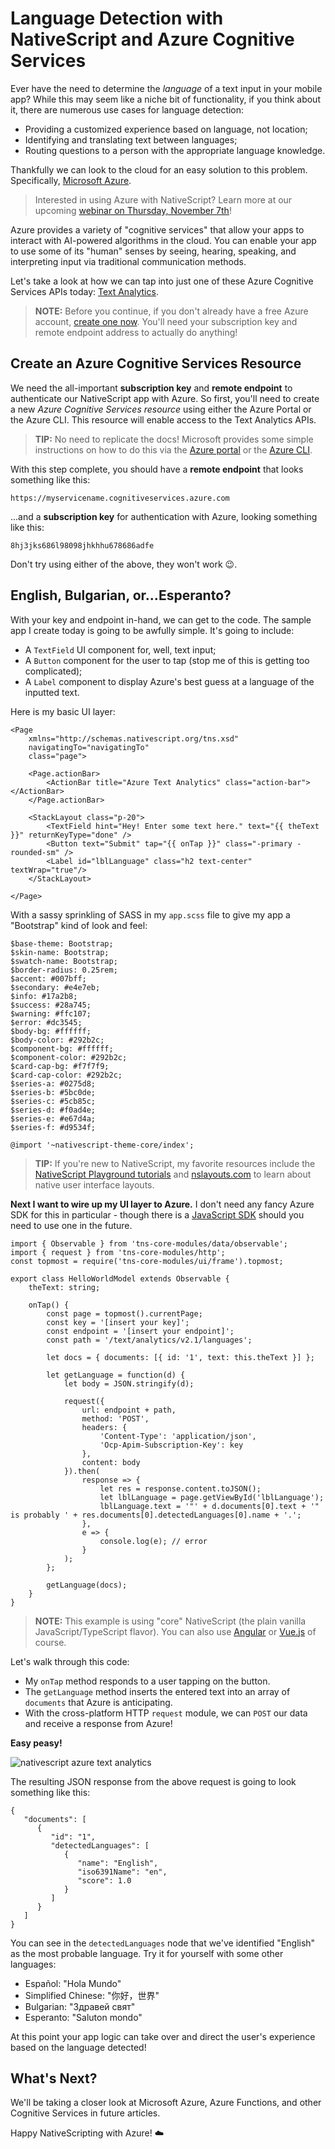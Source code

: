 # Language Detection with NativeScript and Azure Cognitive Services

Ever have the need to determine the *language* of a text input in your mobile app? While this may seem like a niche bit of functionality, if you think about it, there are numerous use cases for language detection:

- Providing a customized experience based on language, not location;
- Identifying and translating text between languages;
- Routing questions to a person with the appropriate language knowledge.

Thankfully we can look to the cloud for an easy solution to this problem. Specifically, [Microsoft Azure](https://docs.microsoft.com/en-us/azure/).

> Interested in using Azure with NativeScript? Learn more at our upcoming [webinar on Thursday, November 7th](https://attendee.gotowebinar.com/register/3325827363192779779?source=blog)!

Azure provides a variety of "cognitive services" that allow your apps to interact with AI-powered algorithms in the cloud. You can enable your app to use some of its "human" senses by seeing, hearing, speaking, and interpreting input via traditional communication methods.

Let's take a look at how we can tap into just one of these Azure Cognitive Services APIs today: [Text Analytics](https://docs.microsoft.com/en-us/azure/cognitive-services/text-analytics/overview).

> **NOTE:** Before you continue, if you don't already have a free Azure account, [create one now](https://azure.microsoft.com/en-us/free/). You'll need your subscription key and remote endpoint address to actually do anything!

## Create an Azure Cognitive Services Resource

We need the all-important **subscription key** and **remote endpoint** to authenticate our NativeScript app with Azure. So first, you'll need to create a new *Azure Cognitive Services resource* using either the Azure Portal or the Azure CLI. This resource will enable access to the Text Analytics APIs.

> **TIP:** No need to replicate the docs! Microsoft provides some simple instructions on how to do this via the [Azure portal](https://docs.microsoft.com/en-us/azure/cognitive-services/cognitive-services-apis-create-account) or the [Azure CLI](https://docs.microsoft.com/en-us/azure/cognitive-services/cognitive-services-apis-create-account-cli).

With this step complete, you should have a **remote endpoint** that looks something like this:

	https://myservicename.cognitiveservices.azure.com

...and a **subscription key** for authentication with Azure, looking something like this:

	8hj3jks686l98098jhkhhu678686adfe
	
Don't try using either of the above, they won't work 😉.

## English, Bulgarian, or...Esperanto?

With your key and endpoint in-hand, we can get to the code. The sample app I create today is going to be awfully simple. It's going to include:

- A `TextField` UI component for, well, text input;
- A `Button` component for the user to tap (stop me of this is getting too complicated);
- A `Label` component to display Azure's best guess at a language of the inputted text.

Here is my basic UI layer:

	<Page 
		xmlns="http://schemas.nativescript.org/tns.xsd" 
		navigatingTo="navigatingTo"
		class="page">
		
	    <Page.actionBar>
	        <ActionBar title="Azure Text Analytics" class="action-bar"></ActionBar>
	    </Page.actionBar>
	    
	    <StackLayout class="p-20">
			<TextField hint="Hey! Enter some text here." text="{{ theText }}" returnKeyType="done" />
	        <Button text="Submit" tap="{{ onTap }}" class="-primary -rounded-sm" />
	        <Label id="lblLanguage" class="h2 text-center" textWrap="true"/>
	    </StackLayout>
	    
	</Page>

With a sassy sprinkling of SASS in my `app.scss` file to give my app a "Bootstrap" kind of look and feel:

	$base-theme: Bootstrap;
	$skin-name: Bootstrap;
	$swatch-name: Bootstrap;
	$border-radius: 0.25rem;
	$accent: #007bff;
	$secondary: #e4e7eb;
	$info: #17a2b8;
	$success: #28a745;
	$warning: #ffc107;
	$error: #dc3545;
	$body-bg: #ffffff;
	$body-color: #292b2c;
	$component-bg: #ffffff;
	$component-color: #292b2c;
	$card-cap-bg: #f7f7f9;
	$card-cap-color: #292b2c;
	$series-a: #0275d8;
	$series-b: #5bc0de;
	$series-c: #5cb85c;
	$series-d: #f0ad4e;
	$series-e: #e67d4a;
	$series-f: #d9534f;
	
	@import '~nativescript-theme-core/index';

> **TIP:** If you're new to NativeScript, my favorite resources include the [NativeScript Playground tutorials](https://play.nativescript.org/) and [nslayouts.com](https://www.nslayouts.com/) to learn about native user interface layouts.

**Next I want to wire up my UI layer to Azure.** I don't need any fancy Azure SDK for this in particular - though there is a [JavaScript SDK](https://docs.microsoft.com/en-us/azure/javascript/) should you need to use one in the future.

	import { Observable } from 'tns-core-modules/data/observable';
	import { request } from 'tns-core-modules/http';
	const topmost = require('tns-core-modules/ui/frame').topmost;
	
	export class HelloWorldModel extends Observable {
	    theText: string;
	
	    onTap() {
	        const page = topmost().currentPage;
	        const key = '[insert your key]';
	        const endpoint = '[insert your endpoint]';
	        const path = '/text/analytics/v2.1/languages';
	
	        let docs = { documents: [{ id: '1', text: this.theText }] };
	
	        let getLanguage = function(d) {
	            let body = JSON.stringify(d);
	
	            request({
	                url: endpoint + path,
	                method: 'POST',
	                headers: {
	                    'Content-Type': 'application/json',
	                    'Ocp-Apim-Subscription-Key': key
	                },
	                content: body
	            }).then(
	                response => {
	                    let res = response.content.toJSON();
	                    let lblLanguage = page.getViewById('lblLanguage');
	                    lblLanguage.text = '"' + d.documents[0].text + '" is probably ' + res.documents[0].detectedLanguages[0].name + '.';
	                },
	                e => {
	                    console.log(e); // error
	                }
	            );
	        };
	
	        getLanguage(docs);
	    }
	}

> **NOTE:** This example is using "core" NativeScript (the plain vanilla JavaScript/TypeScript flavor). You can also use [Angular](https://www.nativescript.org/nativescript-is-how-you-build-native-mobile-apps-with-angular) or [Vue.js](https://www.nativescript.org/vue) of course.

Let's walk through this code:

- My `onTap` method responds to a user tapping on the button.
- The `getLanguage` method inserts the entered text into an array of `documents` that Azure is anticipating.
- With the cross-platform HTTP `request` module, we can `POST` our data and receive a response from Azure!

**Easy peasy!**

![nativescript azure text analytics](nativescript-azure-text-analytics.gif)

The resulting JSON response from the above request is going to look something like this:
	
	{
	   "documents": [
	      {
	         "id": "1",
	         "detectedLanguages": [
	            {
	               "name": "English",
	               "iso6391Name": "en",
	               "score": 1.0
	            }
	         ]
	      }
	   ]
	}

You can see in the `detectedLanguages` node that we've identified "English" as the most probable language. Try it for yourself with some other languages:

- Español: "Hola Mundo"
- Simplified Chinese: "你好，世界"
- Bulgarian: "Здравей свят"
- Esperanto: "Saluton mondo"

At this point your app logic can take over and direct the user's experience based on the language detected!

## What's Next?

We'll be taking a closer look at Microsoft Azure, Azure Functions, and other Cognitive Services in future articles.

Happy NativeScripting with Azure! ☁️
